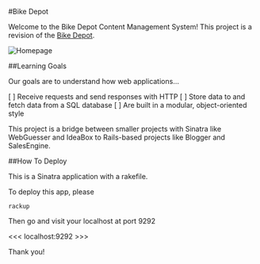 #Bike Depot 

Welcome to the Bike Depot Content Management System!  This project is a revision of the [Bike Depot].

![Homepage](https://raw.github.com/MappingKat/BikeDepot/master/Home.png)

[Bike Depot]: http://www.thebikedepot.org/


##Learning Goals

Our goals are to understand how web applications…

[ ] Receive requests and send responses with HTTP
[ ] Store data to and fetch data from a SQL database
[ ] Are built in a modular, object-oriented style

This project is a bridge between smaller projects with Sinatra like WebGuesser and IdeaBox to Rails-based projects like Blogger and SalesEngine.

##How To Deploy


This is a Sinatra application with a rakefile. 

To deploy this app, please 

``` rackup ```

Then go and visit your localhost at port 9292

<<< localhost:9292 >>>

Thank you!
